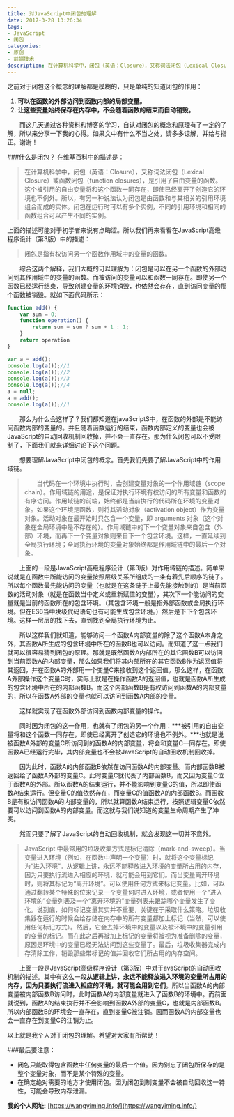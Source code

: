 ```yaml
---
title: 对JavaScript中闭包的理解
date: 2017-3-28 13:26:34
tags:
- JavaScript
- 闭包
categories:
- 原创
- 前端技术
description: 在计算机科学中，闭包（英语：Closure），又称词法闭包（Lexical Closure）或函数闭包（function closures），是引用了自由变量的函数。这个被引用的自由变量将和这个函数一同存在，即使已经离开了创造它的环境也不例外。所以，有另一种说法认为闭包是由函数和与其相关的引用环境组合而成的实体。闭包在运行时可以有多个实例，不同的引用环境和相同的函数组合可以产生不同的实例。
---
```


之前对于闭包这个概念的理解都是模糊的，只是单纯的知道闭包的作用：
1. **可以在函数的外部访问到函数内部的局部变量。**
2. **让这些变量始终保存在内存中，不会随着函数的结束而自动销毁。**

&emsp;&emsp;而这几天通过各种资料和博客的学习，自认对闭包的概念和原理有了一定的了解，所以来分享一下我的心得。如果文中有什么不当之处，请多多谅解，并给与指正。谢谢！

###什么是闭包？
在维基百科中的描述是：
>在计算机科学中，闭包（英语：Closure），又称词法闭包（Lexical Closure）或函数闭包（function closures），是引用了自由变量的函数。这个被引用的自由变量将和这个函数一同存在，即使已经离开了创造它的环境也不例外。所以，有另一种说法认为闭包是由函数和与其相关的引用环境组合而成的实体。闭包在运行时可以有多个实例，不同的引用环境和相同的函数组合可以产生不同的实例。

上面的描述可能对于初学者来说有点晦涩。所以我们再来看看在JavaScript高级程序设计（第3版）中的描述：
>闭包是指有权访问另一个函数作用域中的变量的函数。

&emsp;&emsp;综合这两个解释，我们大概的可以理解为：闭包是可以在另一个函数的外部访问到其作用域中的变量的函数。而被访问的变量可以和函数一同存在。即使另一个函数已经运行结束，导致创建变量的环境销毁，也依然会存在，直到访问变量的那个函数被销毁。就如下面代码所示：

```JavaScript
function add() {
	var sum = 0;
	function operation() {
		return sum = sum ? sum + 1 : 1;
	}
	return operation
}

var a = add();
console.log(a());//1
console.log(a());//2
console.log(a());//3
console.log(a());//4
a = null;
a = add();
console.log(a());//1
```

&emsp;&emsp;那么为什么会这样了？我们都知道在javaScriptS中，在函数的外部是不能访问函数内部的变量的。并且随着函数运行的结束，函数内部定义的变量也会被JavaScript的自动回收机制回收掉，并不会一直存在。那为什么闭包可以不受限制了，下面我们就来详细讨论下这个问题。

&emsp;&emsp;想要理解JavaScript中闭包的概念。首先我们先要了解JavaScript中的作用域链。
>&emsp;&emsp;当代码在一个环境中执行时，会创建变量对象的一个作用域链（scope chain）。作用域链的用途，是保证对执行环境有权访问的所有变量和函数的有序访问。作用域链的前端，始终都是当前执行的代码所在环境的变量对象。如果这个环境是函数，则将其活动对象（activation object）作为变量对象。活动对象在最开始时只包含一个变量，即 arguments 对象（这个对象在全局环境中是不存在的）。作用域链中的下一个变量对象来自包含（外部）环境，而再下一个变量对象则来自下一个包含环境。这样，一直延续到全局执行环境；全局执行环境的变量对象始终都是作用域链中的最后一个对象。

&emsp;&emsp;上面的一段是JavaScript高级程序设计（第3版）对作用域链的描述。简单来说就是在函数中所能访问的变量按照层级关系所组成的一条有着先后顺序的链子。所以每个函数最先能访问的变量（也就是在这条链子上最先能接触到的）是当前函数的活动对象（就是在函数当中定义或重新赋值的变量），其次下一个能访问的变量就是当前的函数所在的包含环境。（其包含环境一般是指外部函数或全局执行环境。但在ES6当中块级代码语句也有可能生成包含环境。）然后是下下个包含环境。这样一层层的找下去，直到找到全局执行环境为止。

&emsp;&emsp;所以这样我们就知道，能够访问一个函数A内部变量的除了这个函数A本身之外，其函数A所生成的包含环境中所在的函数B也可以访问。而知道了这一点我们就可以很容易猜到闭包的原理。那就是既然函数A内部所在的其它函数B可以访问到当前函数A的内部变量，那么如果我们将其内部所在的其它函数B作为返回值将其返回，并在函数A的外部用一个变量C来接收到这个返回值。那么这样，在函数A外部操作这个变量C时，实际上就是在操作函数A的返回值，也就是函数A所生成的包含环境中所在的内部函数B。而这个内部函数B是有权访问到函数A的内部变量的，所以在函数A外部的变量也就可以访问到函数A内部的变量。

&emsp;&emsp;这样就实现了在函数外部访问到函数内部变量的操作。

&emsp;&emsp;同时因为闭包的这一作用，也就有了闭包的另一个作用：***被引用的自由变量将和这个函数一同存在，即使已经离开了创造它的环境也不例外。***也就是说被函数A外部的变量C所访问到的函数A的内部变量，将会和变量C一同存在。即使函数A已经运行完毕，其内部变量也不会被JavaScript的自动回收机制回收掉。

&emsp;&emsp;因为此时，函数A的内部函数B依然在访问函数A的内部变量。而内部函数B被返回给了函数A外部的变量C。此时变量C就代表了内部函数B，而又因为变量C位于函数A的外部。所以函数A的结束运行，并不能影响到变量C的值，所以即使函数A结束运行。但变量C的值依然存在，而变量C的值函数A的内部函数B。而函数B是有权访问函数A的内部变量的，所以就算函数A结束运行，按照逻辑变量C依然要可以访问到函数A的内部变量。而这就与我们说知道的变量生命周期产生了冲突。

&emsp;&emsp;然而只要了解了JavaScript的自动回收机制，就会发现这一切并不意外。

>JavaScript 中最常用的垃圾收集方式是标记清除（mark-and-sweep）。当变量进入环境（例如，在函数中声明一个变量）时，就将这个变量标记为“进入环境”。从逻辑上讲，永远不能释放进入环境的变量所占用的内存，因为只要执行流进入相应的环境，就可能会用到它们。而当变量离开环境时，则将其标记为“离开环境”。可以使用任何方式来标记变量。比如，可以通过翻转某个特殊的位来记录一个变量何时进入环境，或者使用一个“进入环境的”变量列表及一个“离开环境的”变量列表来跟踪哪个变量发生了变化。说到底，如何标记变量其实并不重要，关键在于采取什么策略。垃圾收集器在运行的时候会给存储在内存中的所有变量都加上标记（当然，可以使用任何标记方式）。然后，它会去掉环境中的变量以及被环境中的变量引用的变量的标记。而在此之后再被加上标记的变量将被视为准备删除的变量，原因是环境中的变量已经无法访问到这些变量了。最后，垃圾收集器完成内存清除工作，销毁那些带标记的值并回收它们所占用的内存空间。

&emsp;&emsp;上面一段是JavaScript高级程序设计（第3版）中对于avaScript的自动回收机制的描述。其中有这么一段**从逻辑上讲，永远不能释放进入环境的变量所占用的内存，因为只要执行流进入相应的环境，就可能会用到它们**。所以当函数A的内部变量被内部函数B访问时，此时函数A的内部变量就进入了函数B的环境中。而前面就说到，函数A的结束执行并不会影响到函数A外部的变量C，也就是内部函数B。所以内部函数B的环境会一直存在，直到变量C被注销。因而函数A的内部变量也会一直存在到变量C的注销为止。


以上就是我个人对于闭包的理解。希望对大家有所帮助！

###最后要注意：

* 闭包只能取得包含函数中任何变量的最后一个值。因为别忘了闭包所保存的是整个变量对象，而不是某个特殊的变量。
* 在确定绝对需要的地方才使用闭包。因为闭包到制变量不会被自动回收这一特性，可能会导致内存泄漏。

**我的个人网址:** [https://wangyiming.info/](https://wangyiming.info/)
